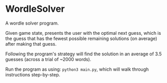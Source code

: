 # WordleSolver

A wordle solver program.

Given game state, presents the user with the optimal next guess, which is the guess that has the fewest 
possible remaining solutions (on average) after making that guess.

Following the program's strategy will find the solution in an average of 3.5 guesses (across a trial of ~2000 words).

Run the program as using: `python3 main.py`, which will walk through instructions step-by-step.
